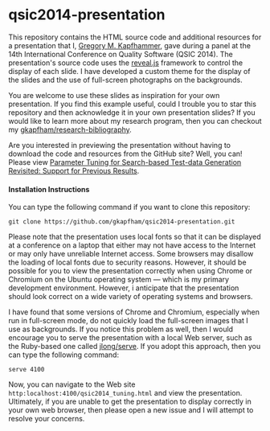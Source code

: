 # qsic2014-presentation

This repository contains the HTML source code and additional resources for a presentation that I, [Gregory M.
Kapfhammer](http://www.cs.allegheny.edu/sites/gkapfham), gave during a panel at the 14th International Conference
on Quality Software (QSIC 2014). The presentation's source code uses the
[reveal.js](https://github.com/hakimel/reveal.js/) framework to control the display of each slide. I have developed a
custom theme for the display of the slides and the use of full-screen photographs on the backgrounds.

You are welcome to use these slides as inspiration for your own presentation. If you find this example useful, could I
trouble you to star this repository and then acknowledge it in your own presentation slides? If you would like to learn
more about my research program, then you can checkout my
[gkapfham/research-bibliography](https://github.com/gkapfham/research-bibliography).

Are you interested in previewing the presentation without having to download the code and resources from the GitHub
site? Well, you can! Please view [Parameter Tuning for Search-based Test-data Generation Revisited: Support for Previous
Results](http://cdn.rawgit.com/gkapfham/qsic2014-presentation/master/qsic2014_tuning.html).

#### Installation Instructions

You can type the following command if you want to clone this repository:

```shell
git clone https://github.com/gkapfham/qsic2014-presentation.git
```
Please note that the presentation uses local fonts so that it can be displayed at a conference on a laptop that either
may not have access to the Internet or may only have unreliable Internet access. Some browsers may disallow the loading
of local fonts due to security reasons. However, it should be possible for you to view the presentation correctly when
using Chrome or Chromium on the Ubuntu operating system &mdash; which is my primary development environment. However, i
anticipate that the presentation should look correct on a wide variety of operating systems and browsers.

I have found that some versions of Chrome and Chromium, especially when run in full-screen mode, do not quickly load the
full-screen images that I use as backgrounds. If you notice this problem as well, then I would encourage you to serve
the presentation with a local Web server, such as the Ruby-based one called
[jlong/serve](https://github.com/jlong/serve). If you adopt this approach, then you can type the following command:

```shell
serve 4100
```

Now, you can navigate to the Web site `http:localhost:4100/qsic2014_tuning.html` and view the presentation.  Ultimately,
if you are unable to get the presentation to display correctly in your own web browser, then please open a new issue and
I will attempt to resolve your concerns.
